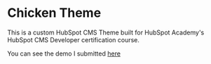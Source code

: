# Chicken Theme
This is a custom HubSpot CMS Theme built for HubSpot Academy's HubSpot CMS Developer certification course.

You can see the demo I submitted [here](http://hubspot-developers-x0odkv-20463091.hs-sites.com/chickens)
